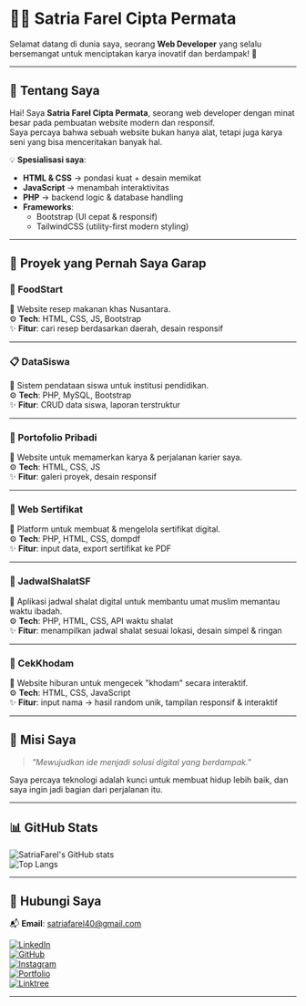 # 👨‍💻 Satria Farel Cipta Permata  

Selamat datang di dunia saya, seorang **Web Developer** yang selalu bersemangat untuk menciptakan karya inovatif dan berdampak! 🌟  

---

## 🚀 Tentang Saya  
Hai! Saya **Satria Farel Cipta Permata**, seorang web developer dengan minat besar pada pembuatan website modern dan responsif.  
Saya percaya bahwa sebuah website bukan hanya alat, tetapi juga karya seni yang bisa menceritakan banyak hal.  

💡 **Spesialisasi saya**:  
- **HTML & CSS** → pondasi kuat + desain memikat  
- **JavaScript** → menambah interaktivitas  
- **PHP** → backend logic & database handling  
- **Frameworks**:  
  - Bootstrap (UI cepat & responsif)  
  - TailwindCSS (utility-first modern styling)  

---

## 📂 Proyek yang Pernah Saya Garap  

### 🌾 FoodStart  
📖 Website resep makanan khas Nusantara.  
⚙️ **Tech**: HTML, CSS, JS, Bootstrap  
✨ **Fitur**: cari resep berdasarkan daerah, desain responsif  

---

### 📋 DataSiswa  
📖 Sistem pendataan siswa untuk institusi pendidikan.  
⚙️ **Tech**: PHP, MySQL, Bootstrap  
✨ **Fitur**: CRUD data siswa, laporan terstruktur  

---

### 🎨 Portofolio Pribadi  
📖 Website untuk memamerkan karya & perjalanan karier saya.  
⚙️ **Tech**: HTML, CSS, JS  
✨ **Fitur**: galeri proyek, desain responsif  

---

### 📜 Web Sertifikat  
📖 Platform untuk membuat & mengelola sertifikat digital.  
⚙️ **Tech**: PHP, HTML, CSS, dompdf  
✨ **Fitur**: input data, export sertifikat ke PDF  

---

### 🕌 JadwalShalatSF  
📖 Aplikasi jadwal shalat digital untuk membantu umat muslim memantau waktu ibadah.  
⚙️ **Tech**: PHP, HTML, CSS, API waktu shalat  
✨ **Fitur**: menampilkan jadwal shalat sesuai lokasi, desain simpel & ringan  

---

### 🔮 CekKhodam  
📖 Website hiburan untuk mengecek "khodam" secara interaktif.  
⚙️ **Tech**: HTML, CSS, JavaScript  
✨ **Fitur**: input nama → hasil random unik, tampilan responsif & interaktif  

---

## 🌟 Misi Saya  
> *"Mewujudkan ide menjadi solusi digital yang berdampak."*  

Saya percaya teknologi adalah kunci untuk membuat hidup lebih baik, dan saya ingin jadi bagian dari perjalanan itu.  

---

## 📊 GitHub Stats  
![SatriaFarel's GitHub stats](https://github-readme-stats.vercel.app/api?username=SatriaFarel&show_icons=true&theme=radical)  
![Top Langs](https://github-readme-stats.vercel.app/api/top-langs/?username=SatriaFarel&layout=compact&theme=radical)  

---

## 🤝 Hubungi Saya  
📬 **Email**: satriafarel40@gmail.com  

[![LinkedIn](https://img.shields.io/badge/LinkedIn-blue?logo=linkedin&logoColor=white)](https://linkedin.com/in/SatriaFarel)  
[![GitHub](https://img.shields.io/badge/GitHub-black?logo=github&logoColor=white)](https://github.com/Satriafarel)  
[![Instagram](https://img.shields.io/badge/Instagram-purple?logo=instagram&logoColor=white)](https://instagram.com/satriafarel30)  
[![Portfolio](https://img.shields.io/badge/Portfolio-Website-lightgrey?logo=vercel&logoColor=black)](https://portofoliosf.vercel.app)  
[![Linktree](https://img.shields.io/badge/Linktree-green?logo=linktree&logoColor=white)](https://linktree-sf.vercel.app)  

---
